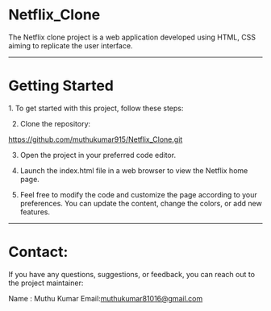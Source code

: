 # Netflix_Clone
The Netflix clone project is a web application developed using HTML, CSS aiming to replicate the user interface.
<hr>
<h1>Getting Started</h1>
  1. To get started with this project, follow these steps:

2. Clone the repository:

https://github.com/muthukumar915/Netflix_Clone.git

3. Open the project in your preferred code editor.

4. Launch the index.html file in a web browser to view the Netflix home page.

5. Feel free to modify the code and customize the page according to your preferences. You can update the content, change the colors, or add new features.

<hr>

<h1>Contact:</h1>

If you have any questions, suggestions, or feedback, you can reach out to the project maintainer:

Name : Muthu Kumar
Email:muthukumar81016@gmail.com
